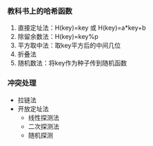 
### 教科书上的哈希函数

1. 直接定址法：H(key)=key 或 H(key)=a*key+b
2. 除留余数法：H(key)=key%p
3. 平方取中法：取key平方后的中间几位
4. 折叠法
5. 随机数法：将key作为种子传到随机函数

### 冲突处理

+ 拉链法
+ 开放定址法
  + 线性探测法
  + 二次探测法
  + 随机探测